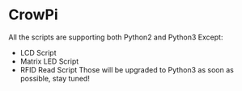 # CrowPi

All the scripts are supporting both Python2 and Python3 Except:
* LCD Script
* Matrix LED Script
* RFID Read Script
Those will be upgraded to Python3 as soon as possible, stay tuned!
